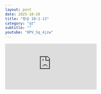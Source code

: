 ```yaml
---
layout: post
date: 2025-10-20
title: "왕상 10:1-13"
category: "qt"
subtitle: ""
youtube: "0PV_Sq_4jzw"
---
```


<div class="youtube margin-large">
    <iframe src="https://www.youtube.com/embed/0PV_Sq_4jzw" title="YouTube video player" frameborder="0" allow="accelerometer; autoplay; clipboard-write; encrypted-media; gyroscope; picture-in-picture; web-share" allowfullscreen></iframe>
</div>

